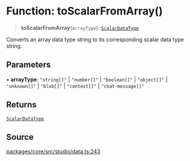 # Function: toScalarFromArray()

> **toScalarFromArray**(`arrayType`): [`ScalarDataType`](../type-aliases/ScalarDataType.md)

Converts an array data type string to its corresponding scalar data type string.

## Parameters

• **arrayType**: `"string[]"` \| `"number[]"` \| `"boolean[]"` \| `"object[]"` \| `"unknown[]"` \| `"blob[]"` \| `"context[]"` \| `"chat-message[]"`

## Returns

[`ScalarDataType`](../type-aliases/ScalarDataType.md)

## Source

[packages/core/src/studio/data.ts:243](https://github.com/VictorS67/encre/blob/c09849eb59af073bf23be826a912f2ba4f635f93/packages/core/src/studio/data.ts#L243)
